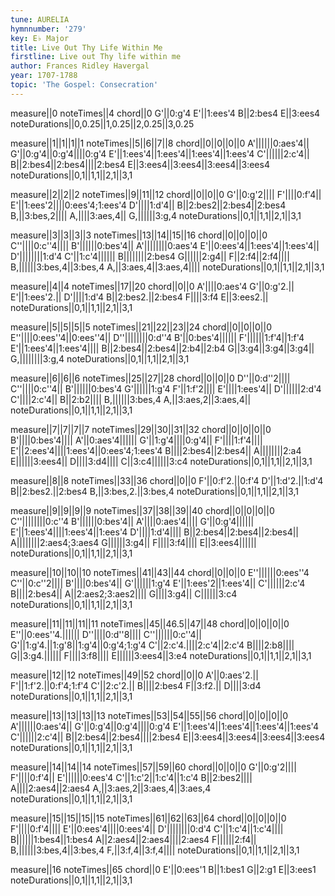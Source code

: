 ```yaml
---
tune: AURELIA
hymnnumber: '279'
key: E♭ Major
title: Live Out Thy Life Within Me
firstline: Live out Thy life within me
author: Frances Ridley Havergal
year: 1707-1788
topic: 'The Gospel: Consecration'
---
```

measure||0
noteTimes||4
chord||0
G'||0:g'4
E'||1:ees'4
B||2:bes4
E||3:ees4
noteDurations||0,0.25||1,0.25||2,0.25||3,0.25

measure||1||1||1||1
noteTimes||5||6||7||8
chord||0||0||0||0
A'||||||0:aes'4||
G'||0:g'4||0:g'4||||0:g'4
E'||1:ees'4||1:ees'4||1:ees'4||1:ees'4
C'||||||2:c'4||
B||2:bes4||2:bes4||||2:bes4
E||3:ees4||3:ees4||3:ees4||3:ees4
noteDurations||0,1||1,1||2,1||3,1

measure||2||2||2
noteTimes||9||11||12
chord||0||0||0
G'||0:g'2||||
F'||||0:f'4||
E'||1:ees'2||||0:ees'4;1:ees'4
D'||||1:d'4||
B||2:bes2||2:bes4||2:bes4
B,||3:bes,2||||
A,||||3:aes,4||
G,||||||3:g,4
noteDurations||0,1||1,1||2,1||3,1

measure||3||3||3||3
noteTimes||13||14||15||16
chord||0||0||0||0
C''||||0:c''4||||
B'||||||0:bes'4||
A'||||||||0:aes'4
E'||0:ees'4||1:ees'4||1:ees'4||
D'||||||||1:d'4
C'||1:c'4||||||
B||||||||2:bes4
G||||||2:g4||
F||2:f4||2:f4||||
B,||||||3:bes,4||3:bes,4
A,||3:aes,4||3:aes,4||||
noteDurations||0,1||1,1||2,1||3,1

measure||4||4
noteTimes||17||20
chord||0||0
A'||||0:aes'4
G'||0:g'2.||
E'||1:ees'2.||
D'||||1:d'4
B||2:bes2.||2:bes4
F||||3:f4
E||3:ees2.||
noteDurations||0,1||1,1||2,1||3,1

measure||5||5||5||5
noteTimes||21||22||23||24
chord||0||0||0||0
E''||||0:ees''4||0:ees''4||
D''||||||||0:d''4
B'||0:bes'4||||||
F'||||||1:f'4||1:f'4
E'||1:ees'4||1:ees'4||||
B||2:bes4||2:bes4||2:b4||2:b4
G||3:g4||3:g4||3:g4||
G,||||||||3:g,4
noteDurations||0,1||1,1||2,1||3,1

measure||6||6||6
noteTimes||25||27||28
chord||0||0||0
D''||0:d''2||||
C''||||0:c''4||
B'||||||0:bes'4
G'||||||1:g'4
F'||1:f'2||||
E'||||1:ees'4||
D'||||||2:d'4
C'||||2:c'4||
B||2:b2||||
B,||||||3:bes,4
A,||3:aes,2||3:aes,4||
noteDurations||0,1||1,1||2,1||3,1

measure||7||7||7||7
noteTimes||29||30||31||32
chord||0||0||0||0
B'||||0:bes'4||||
A'||0:aes'4||||||
G'||1:g'4||||0:g'4||
F'||||1:f'4||||
E'||2:ees'4||||1:ees'4||0:ees'4;1:ees'4
B||||2:bes4||2:bes4||
A||||||||2:a4
E||||||3:ees4||
D||||3:d4||||
C||3:c4||||||3:c4
noteDurations||0,1||1,1||2,1||3,1

measure||8||8
noteTimes||33||36
chord||0||0
F'||0:f'2.||0:f'4
D'||1:d'2.||1:d'4
B||2:bes2.||2:bes4
B,||3:bes,2.||3:bes,4
noteDurations||0,1||1,1||2,1||3,1

measure||9||9||9||9
noteTimes||37||38||39||40
chord||0||0||0||0
C''||||||||0:c''4
B'||||||0:bes'4||
A'||||0:aes'4||||
G'||0:g'4||||||
E'||1:ees'4||||1:ees'4||1:ees'4
D'||||1:d'4||||
B||2:bes4||2:bes4||2:bes4||
A||||||||2:aes4;3:aes4
G||||||3:g4||
F||||3:f4||||
E||3:ees4||||||
noteDurations||0,1||1,1||2,1||3,1

measure||10||10||10
noteTimes||41||43||44
chord||0||0||0
E''||||||0:ees''4
C''||0:c''2||||
B'||||0:bes'4||
G'||||||1:g'4
E'||1:ees'2||1:ees'4||
C'||||||2:c'4
B||||2:bes4||
A||2:aes2;3:aes2||||
G||||3:g4||
C||||||3:c4
noteDurations||0,1||1,1||2,1||3,1

measure||11||11||11||11
noteTimes||45||46.5||47||48
chord||0||0||0||0
E''||0:ees''4.||||||
D''||||0:d''8||||
C''||||||0:c''4||
G'||1:g'4.||1:g'8||1:g'4||0:g'4;1:g'4
C'||2:c'4.||||2:c'4||2:c'4
B||||2:b8||||
G||3:g4.||||||
F||||3:f8||||
E||||||3:ees4||3:e4
noteDurations||0,1||1,1||2,1||3,1

measure||12||12
noteTimes||49||52
chord||0||0
A'||0:aes'2.||
F'||1:f'2.||0:f'4;1:f'4
C'||2:c'2.||
B||||2:bes4
F||3:f2.||
D||||3:d4
noteDurations||0,1||1,1||2,1||3,1

measure||13||13||13||13
noteTimes||53||54||55||56
chord||0||0||0||0
A'||||||0:aes'4||
G'||0:g'4||0:g'4||||0:g'4
E'||1:ees'4||1:ees'4||1:ees'4||1:ees'4
C'||||||2:c'4||
B||2:bes4||2:bes4||||2:bes4
E||3:ees4||3:ees4||3:ees4||3:ees4
noteDurations||0,1||1,1||2,1||3,1

measure||14||14||14
noteTimes||57||59||60
chord||0||0||0
G'||0:g'2||||
F'||||0:f'4||
E'||||||0:ees'4
C'||1:c'2||1:c'4||1:c'4
B||2:bes2||||
A||||2:aes4||2:aes4
A,||3:aes,2||3:aes,4||3:aes,4
noteDurations||0,1||1,1||2,1||3,1

measure||15||15||15||15
noteTimes||61||62||63||64
chord||0||0||0||0
F'||||0:f'4||||
E'||0:ees'4||||0:ees'4||
D'||||||||0:d'4
C'||1:c'4||1:c'4||||
B||||||1:bes4||1:bes4
A||2:aes4||2:aes4||||2:aes4
F||||||2:f4||
B,||||||3:bes,4||3:bes,4
F,||3:f,4||3:f,4||||
noteDurations||0,1||1,1||2,1||3,1

measure||16
noteTimes||65
chord||0
E'||0:ees'1
B||1:bes1
G||2:g1
E||3:ees1
noteDurations||0,1||1,1||2,1||3,1

